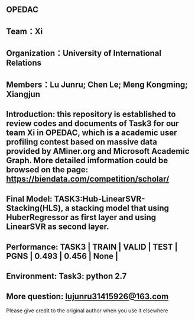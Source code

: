 OPEDAC
-----------------------------------------------------------------------------
Team：Xi
-----------------------------------------------------------------------------
Organization：University of International Relations
-----------------------------------------------------------------------------
Members：Lu Junru; Chen Le; Meng Kongming; Xiangjun
-----------------------------------------------------------------------------
Introduction:
this repository is established to review codes and documents of Task3 for our team Xi in OPEDAC, which is a academic user profiling contest based on massive data provided by AMiner.org and Microsoft Academic Graph.
More detailed imformation could be browsed on the page: https://biendata.com/competition/scholar/
-----------------------------------------------------------------------------
Final Model:
TASK3:Hub-LinearSVR-Stacking(HLS), a stacking model that using HuberRegressor as first layer and using LinearSVR as second layer.
-----------------------------------------------------------------------------
Performance:
TASK3  | TRAIN | VALID | TEST |
PGNS   | 0.493 | 0.456 | None |
-----------------------------------------------------------------------------
Environment:
Task3: python 2.7
-----------------------------------------------------------------------------
More question:
lujunru31415926@163.com
-----------------------------------------------------------------------------
Please give credit to the original author when you use it elsewhere